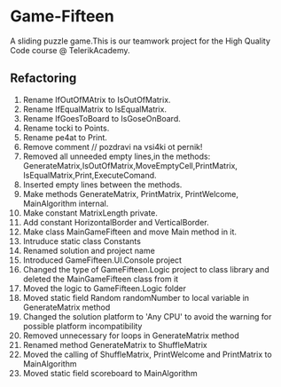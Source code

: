 # Game-Fifteen

A sliding puzzle game.This is our teamwork project for the High Quality Code course @ TelerikAcademy.

## Refactoring

1. Rename  IfOutOfMAtrix to IsOutOfMatrix.
2. Rename IfEqualMatrix to IsEqualMatrix.
3. Rename IfGoesToBoard to IsGoseOnBoard.
4. Rename tocki to Points.
5. Rename pe4at to Print.
6. Remove comment // pozdravi na vsi4ki ot pernik!
7. Removed all unneeded empty lines,in the methods:
GenerateMatrix,IsOutOfMatrix,MoveEmptyCell,PrintMatrix,
IsEqualMatrix,Print,ExecuteComand.
8. Inserted empty lines between the methods.
9. Make methods GenerateMatrix, PrintMatrix, PrintWelcome,
MainAlgorithm internal.
10. Make constant MatrixLength private.
11. Add constant HorizontalBorder and VerticalBorder.
12. Make class  MainGameFifteen and move Main method in it.
13. Intruduce static class Constants
14. Renamed solution and project name
15. Introduced GameFifteen.UI.Console project
16. Changed the type of GameFifteen.Logic project to class library and deleted the MainGameFifteen class from it
17. Moved the logic to GameFifteen.Logic folder
18. Moved static field Random randomNumber to local variable in GenerateMatrix method
19. Changed the solution platform to 'Any CPU' to avoid the warning for possible platform incompatibility
20. Removed unnecessary for loops in GenerateMatrix method
21. Renamed method GenerateMatrix to ShuffleMatrix
22. Moved the calling of ShuffleMatrix, PrintWelcome and PrintMatrix to MainAlgorithm
23. Moved static field scoreboard to MainAlgorithm
